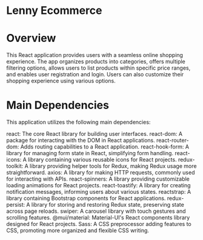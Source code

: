 # Lenny Ecommerce 
# Overview
This React application provides users with a seamless online shopping experience. The app organizes products into categories, offers multiple filtering options, allows users to list products within specific price ranges, and enables user registration and login. Users can also customize their shopping experience using various options.
# Main Dependencies
This application utilizes the following main dependencies:

react: The core React library for building user interfaces.
react-dom: A package for interacting with the DOM in React applications.
react-router-dom: Adds routing capabilities to a React application.
react-hook-form: A library for managing form state in React, simplifying form handling.
react-icons: A library containing various reusable icons for React projects.
redux-toolkit: A library providing helper tools for Redux, making Redux usage more straightforward.
axios: A library for making HTTP requests, commonly used for interacting with APIs.
react-spinners: A library providing customizable loading animations for React projects.
react-toastify: A library for creating notification messages, informing users about various states.
reactstrap: A library containing Bootstrap components for React applications.
redux-persist: A library for storing and restoring Redux state, preserving state across page reloads.
swiper: A carousel library with touch gestures and scrolling features.
@mui/material: Material-UI's React components library designed for React projects.
Sass: A CSS preprocessor adding features to CSS, promoting more organized and flexible CSS writing.

